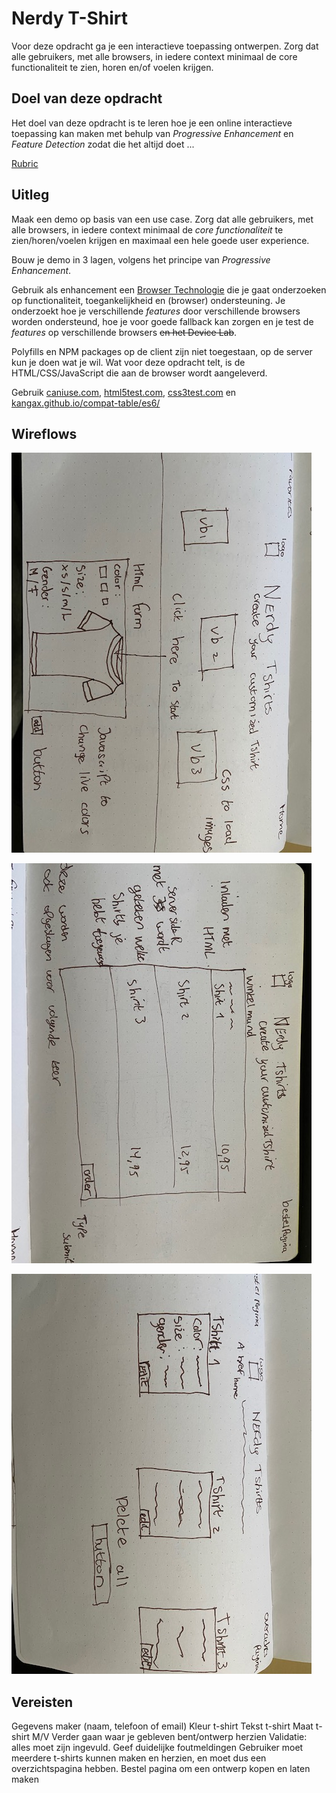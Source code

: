 # Nerdy T-Shirt

Voor deze opdracht ga je een interactieve toepassing ontwerpen. Zorg dat alle gebruikers, met alle browsers, in iedere context minimaal de core functionaliteit te zien, horen en/of voelen krijgen.



## Doel van deze opdracht

Het doel van deze opdracht is te leren hoe je een online interactieve toepassing kan maken met behulp van _Progressive Enhancement_ en _Feature Detection_ zodat die het altijd doet ...

[Rubric](https://docs.google.com/spreadsheets/d/1MV3BWwwg_Zz1n-S_qOM4iSm4gA4M6g0xAxGacyaPuac/)

## Uitleg

Maak een demo op basis van een use case. Zorg dat alle gebruikers, met alle browsers, in iedere context minimaal de _core functionaliteit_ te zien/horen/voelen krijgen en maximaal een hele goede user experience.

Bouw je demo in 3 lagen, volgens het principe van _Progressive Enhancement_.

Gebruik als enhancement een [Browser Technologie](https://platform.html5.org) die je gaat onderzoeken op functionaliteit, toegankelijkheid en (browser) ondersteuning.
Je onderzoekt hoe je verschillende _features_ door verschillende browsers worden ondersteund, hoe je voor goede fallback kan zorgen en je test de _features_ op verschillende browsers <del>en het Device Lab</del>.

Polyfills en NPM packages op de client zijn niet toegestaan, op de server kun je doen wat je wil. Wat voor deze opdracht telt, is de HTML/CSS/JavaScript die aan de browser wordt aangeleverd.

Gebruik [caniuse.com](https://caniuse.com), [html5test.com](https://html5test.com), [css3test.com](http://css3test.com) en [kangax.github.io/compat-table/es6/](https://kangax.github.io/compat-table/es6/)

## Wireflows

![Frontend ](https://github.com/NielsPeeters96/Nerdy-tshirt/blob/master/docs/img/Home.jpg)

![Frontend ](https://github.com/NielsPeeters96/Nerdy-tshirt/blob/master/docs/img/Bestelpagina.jpg)

![Frontend ](https://github.com/NielsPeeters96/Nerdy-tshirt/blob/master/docs/img/Overzichtspagina.jpg)

## Vereisten

Gegevens maker (naam, telefoon of email)
Kleur t-shirt
Tekst t-shirt
Maat t-shirt
M/V
Verder gaan waar je gebleven bent/ontwerp herzien
Validatie: alles moet zijn ingevuld. Geef duidelijke foutmeldingen
Gebruiker moet meerdere t-shirts kunnen maken en herzien, en moet dus een overzichtspagina hebben.
Bestel pagina om een ontwerp kopen en laten maken
